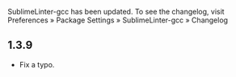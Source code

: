 SublimeLinter-gcc has been updated. To see the changelog, visit
Preferences » Package Settings » SublimeLinter-gcc » Changelog


## 1.3.9

- Fix a typo.
